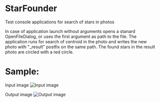 # StarFounder
Test console applications for search of stars in photos

In case of application launch without arguments opens a stanard OpenFileDialog, or uses the first argument as path to the file.
The application runs for search of centroid in the photo and writes the new photo with "_result" postfix on the same path.
The found stars in the result photo are circled with a red circle.

# Sample:
Input image
![Input image](https://github.com/AlexanderYunker1983/StarFounder/blob/master/Tests/DSC_0014.jpg)

Output image
![Output image](https://github.com/AlexanderYunker1983/StarFounder/blob/master/Tests/DSC_0014_result.jpg)
